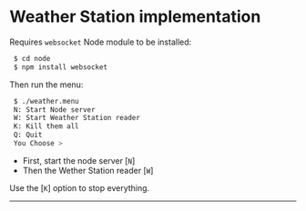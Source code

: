 # Weather Station implementation

Requires `websocket` Node module to be installed:
```bash
 $ cd node
 $ npm install websocket
``` 

Then run the menu:
```bash
 $ ./weather.menu
 N: Start Node server
 W: Start Weather Station reader
 K: Kill them all
 Q: Quit
 You Choose > 
```

- First, start the node server [`N`]
- Then the Wether Station reader [`W`]

Use the [`K`] option to stop everything.

---
